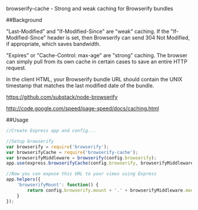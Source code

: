 browserify-cache - Strong and weak caching for Browserify bundles

##Background

"Last-Modified" and "If-Modified-Since" are "weak" caching. If the "If-Modified-Since" header is set, then Browserify can send 304 Not Modified, if appropriate, which saves bandwidth.

"Expires" or "Cache-Control: max-age" are "strong" caching. The browser can simply pull from its own cache in certain cases to save an entire HTTP request.

In the client HTML, your Browserify bundle URL should contain the UNIX timestamp that matches the last modified date of the bundle.

https://github.com/substack/node-browserify

http://code.google.com/speed/page-speed/docs/caching.html

##Usage

```javascript
//Create Express app and config...

//Setup browserify
var browserify = require('browserify');
var browserifyCache = require('browserify-cache');
var browserifyMiddleware = browserify(config.browserify);
app.use(express.browserifyCache(config.browserify, browserifyMiddleware) );

//Now you can expose this URL to your views using Express
app.helpers({
	'browserifyMount': function() {
		return config.browserify.mount + '.' + browserifyMiddleware.modified.getTime() + '.js';
	}
});
```
